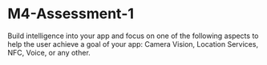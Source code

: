 # M4-Assessment-1
Build intelligence into your app and focus on one of the following aspects to help the user achieve a goal of your app: Camera Vision, Location Services, NFC, Voice, or any other.
